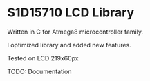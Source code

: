 # S1D15710 LCD Library
Written in C for Atmega8 microcontroller family.

I optimized library and added new features.

Tested on LCD 219x60px

TODO: Documentation
